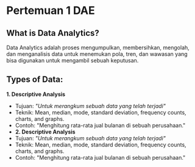 # Pertemuan 1 DAE

## What is Data Analytics?
Data Analytics adalah proses mengumpulkan, membersihkan, mengolah, dan menganalisis data untuk menemukan pola, tren, dan wawasan yang bisa digunakan untuk mengambil sebuah keputusan.

## Types of Data:
**1. Descriptive Analysis**
- Tujuan: *"Untuk merangkum sebuah data yang telah terjadi"*
- Teknik: Mean, median, mode, standard deviation, frequency counts, charts, and graphs.
- Contoh: "Menghitung rata-rata jual bulanan di sebuah perusahaan."
- **2. Descriptive Analysis**
- Tujuan: *"Untuk merangkum sebuah data yang telah terjadi"*
- Teknik: Mean, median, mode, standard deviation, frequency counts, charts, and graphs.
- Contoh: "Menghitung rata-rata jual bulanan di sebuah perusahaan."
